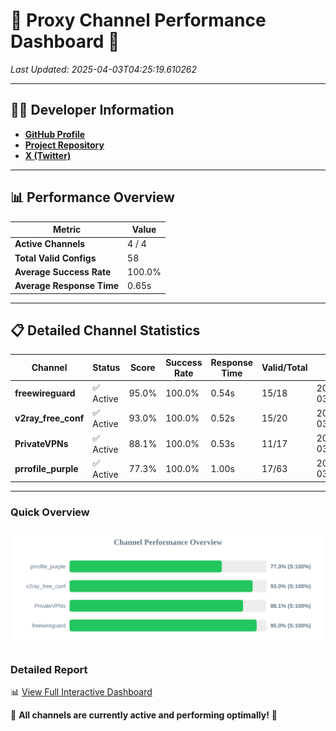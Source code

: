 # 🌟 Proxy Channel Performance Dashboard 🌟

_Last Updated: 2025-04-03T04:25:19.610262_

---

## 👩‍💻 Developer Information

- **[GitHub Profile](https://github.com/4n0nymou3)**  
- **[Project Repository](https://github.com/4n0nymou3/multi-proxy-config-fetcher)**  
- **[X (Twitter)](https://x.com/4n0nymou3)**  

---

## 📊 Performance Overview

| Metric                | Value       |
|-----------------------|-------------|
| **Active Channels**   | 4 / 4       |
| **Total Valid Configs** | 58          |
| **Average Success Rate** | 100.0%      |
| **Average Response Time** | 0.65s       |

---

## 📋 Detailed Channel Statistics

| Channel          | Status     | Score  | Success Rate | Response Time | Valid/Total | Last Success               |
|------------------|------------|--------|--------------|---------------|-------------|----------------------------|
| **freewireguard**  | ✅ Active  | 95.0%  | 100.0% | 0.54s         | 15/18       | 2025-04-03T04:25:19.608481 |
| **v2ray_free_conf**  | ✅ Active  | 93.0%  | 100.0% | 0.52s         | 15/20       | 2025-04-03T04:25:18.475506 |
| **PrivateVPNs**  | ✅ Active  | 88.1%  | 100.0% | 0.53s         | 11/17       | 2025-04-03T04:25:19.038914 |
| **prrofile_purple**  | ✅ Active  | 77.3%  | 100.0% | 1.00s         | 17/63       | 2025-04-03T04:25:17.900252 |

---

### Quick Overview
<div align="center">
  <a href="https://raw.githubusercontent.com/nullluser/NullRepo/refs/heads/main/assets/channel_stats_chart.svg">
    <img src="https://raw.githubusercontent.com/nullluser/NullRepo/refs/heads/main/assets/channel_stats_chart.svg" alt="Source Performance Statistics" width="800">
  </a>
</div>

### Detailed Report
📊 [View Full Interactive Dashboard](https://htmlpreview.github.io/?https://github.com/nullluser/NullRepo/blob/main/assets/performance_report.html)

🎉 **All channels are currently active and performing optimally!** 🎉
